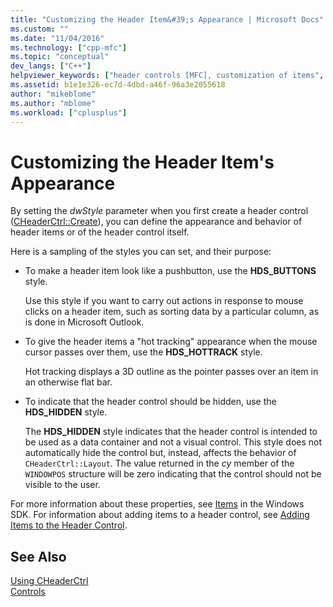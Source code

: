 ```yaml
---
title: "Customizing the Header Item&#39;s Appearance | Microsoft Docs"
ms.custom: ""
ms.date: "11/04/2016"
ms.technology: ["cpp-mfc"]
ms.topic: "conceptual"
dev_langs: ["C++"]
helpviewer_keywords: ["header controls [MFC], customization of items", "CHeaderCtrl class [MFC], customizing the items", "HDS_ styles"]
ms.assetid: b1e1e326-ec7d-4dbd-a46f-96a3e2055618
author: "mikeblome"
ms.author: "mblome"
ms.workload: ["cplusplus"]
---
```

# Customizing the Header Item&#39;s Appearance

By setting the *dwStyle* parameter when you first create a header control ([CHeaderCtrl::Create](../mfc/reference/cheaderctrl-class.md#create)), you can define the appearance and behavior of header items or of the header control itself.

Here is a sampling of the styles you can set, and their purpose:

- To make a header item look like a pushbutton, use the **HDS_BUTTONS** style.

     Use this style if you want to carry out actions in response to mouse clicks on a header item, such as sorting data by a particular column, as is done in Microsoft Outlook.

- To give the header items a "hot tracking" appearance when the mouse cursor passes over them, use the **HDS_HOTTRACK** style.

     Hot tracking displays a 3D outline as the pointer passes over an item in an otherwise flat bar.

- To indicate that the header control should be hidden, use the **HDS_HIDDEN** style.

     The **HDS_HIDDEN** style indicates that the header control is intended to be used as a data container and not a visual control. This style does not automatically hide the control but, instead, affects the behavior of `CHeaderCtrl::Layout`. The value returned in the *cy* member of the `WINDOWPOS` structure will be zero indicating that the control should not be visible to the user.

For more information about these properties, see [Items](/windows/desktop/Controls/header-controls) in the Windows SDK. For information about adding items to a header control, see [Adding Items to the Header Control](../mfc/adding-items-to-the-header-control.md).

## See Also

[Using CHeaderCtrl](../mfc/using-cheaderctrl.md)<br/>
[Controls](../mfc/controls-mfc.md)

